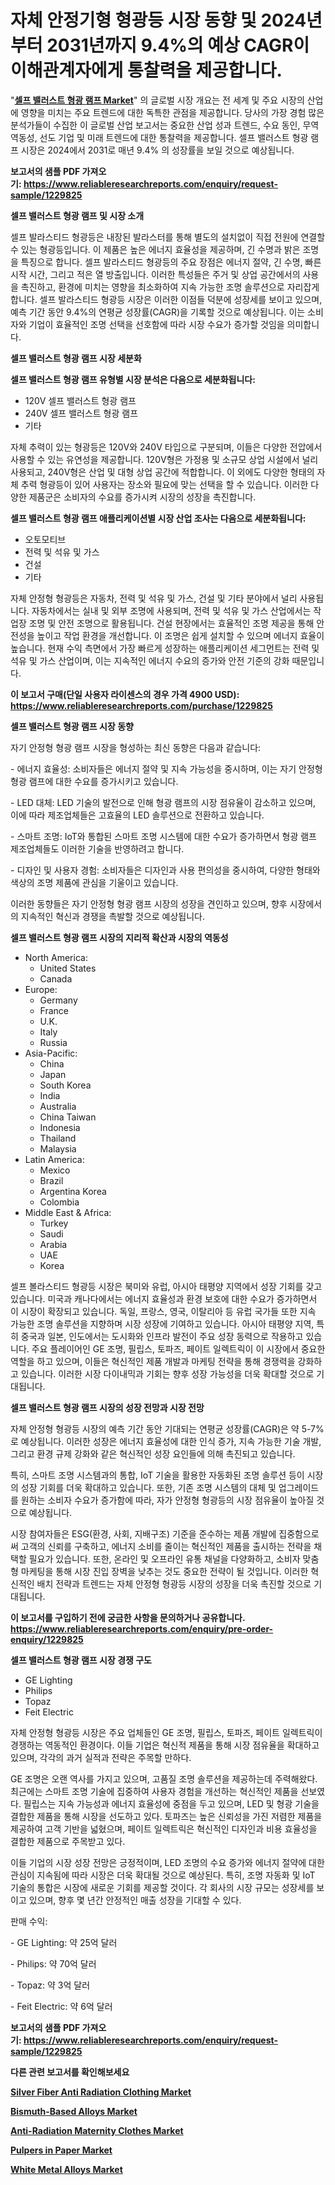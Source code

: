<p><h1>자체 안정기형 형광등 시장 동향 및 2024년부터 2031년까지 9.4%의 예상 CAGR이 이해관계자에게 통찰력을 제공합니다.</h1></p><p>"<strong><a href="https://www.reliableresearchreports.com/self-ballasted-fluorescent-lamp-r1229825?utm_campaign=106&utm_medium=7&utm_source=Github&utm_content=ia&utm_term=30122024&utm_id=self-ballasted-fluorescent-lamp">셀프 밸러스트 형광 램프 Market</a></strong>" 의 글로벌 시장 개요는 전 세계 및 주요 시장의 산업에 영향을 미치는 주요 트렌드에 대한 독특한 관점을 제공합니다. 당사의 가장 경험 많은 분석가들이 수집한 이 글로벌 산업 보고서는 중요한 산업 성과 트렌드, 수요 동인, 무역 역동성, 선도 기업 및 미래 트렌드에 대한 통찰력을 제공합니다. 셀프 밸러스트 형광 램프 시장은 2024에서 2031로 매년 9.4% 의 성장률을 보일 것으로 예상됩니다.&nbsp;</p>
<p><strong>보고서의 샘플 PDF 가져오기:&nbsp;<a href="https://www.reliableresearchreports.com/enquiry/request-sample/1229825?utm_campaign=106&utm_medium=7&utm_source=Github&utm_content=ia&utm_term=30122024&utm_id=self-ballasted-fluorescent-lamp">https://www.reliableresearchreports.com/enquiry/request-sample/1229825</a></strong></p>
<p><strong>셀프 밸러스트 형광 램프 및 시장 소개</strong></p>
<p><p>셀프 발라스티드 형광등은 내장된 발라스터를 통해 별도의 설치없이 직접 전원에 연결할 수 있는 형광등입니다. 이 제품은 높은 에너지 효율성을 제공하며, 긴 수명과 밝은 조명을 특징으로 합니다. 셀프 발라스티드 형광등의 주요 장점은 에너지 절약, 긴 수명, 빠른 시작 시간, 그리고 적은 열 방출입니다. 이러한 특성들은 주거 및 상업 공간에서의 사용을 촉진하고, 환경에 미치는 영향을 최소화하여 지속 가능한 조명 솔루션으로 자리잡게 합니다. 셀프 발라스티드 형광등 시장은 이러한 이점들 덕분에 성장세를 보이고 있으며, 예측 기간 동안 9.4%의 연평균 성장률(CAGR)을 기록할 것으로 예상됩니다. 이는 소비자와 기업이 효율적인 조명 선택을 선호함에 따라 시장 수요가 증가할 것임을 의미합니다.</p></p>
<p><strong>셀프 밸러스트 형광 램프 시장 세분화</strong></p>
<p><strong>셀프 밸러스트 형광 램프 유형별 시장 분석은 다음으로 세분화됩니다:</strong></p>
<p><ul><li>120V 셀프 밸러스트 형광 램프</li><li>240V 셀프 밸러스트 형광 램프</li><li>기타</li></ul></p>
<p><p>자체 추력이 있는 형광등은 120V와 240V 타입으로 구분되며, 이들은 다양한 전압에서 사용할 수 있는 유연성을 제공합니다. 120V형은 가정용 및 소규모 상업 시설에서 널리 사용되고, 240V형은 산업 및 대형 상업 공간에 적합합니다. 이 외에도 다양한 형태의 자체 추력 형광등이 있어 사용자는 장소와 필요에 맞는 선택을 할 수 있습니다. 이러한 다양한 제품군은 소비자의 수요를 증가시켜 시장의 성장을 촉진합니다.</p></p>
<p><strong>셀프 밸러스트 형광 램프 애플리케이션별 시장 산업 조사는 다음으로 세분화됩니다:</strong></p>
<p><ul><li>오토모티브</li><li>전력 및 석유 및 가스</li><li>건설</li><li>기타</li></ul></p>
<p><p>자체 안정형 형광등은 자동차, 전력 및 석유 및 가스, 건설 및 기타 분야에서 널리 사용됩니다. 자동차에서는 실내 및 외부 조명에 사용되며, 전력 및 석유 및 가스 산업에서는 작업장 조명 및 안전 조명으로 활용됩니다. 건설 현장에서는 효율적인 조명 제공을 통해 안전성을 높이고 작업 환경을 개선합니다. 이 조명은 쉽게 설치할 수 있으며 에너지 효율이 높습니다. 현재 수익 측면에서 가장 빠르게 성장하는 애플리케이션 세그먼트는 전력 및 석유 및 가스 산업이며, 이는 지속적인 에너지 수요의 증가와 안전 기준의 강화 때문입니다.</p></p>
<p><strong>이 보고서 구매(단일 사용자 라이센스의 경우 가격 4900 USD): <a href="https://www.reliableresearchreports.com/purchase/1229825?utm_campaign=106&utm_medium=7&utm_source=Github&utm_content=ia&utm_term=30122024&utm_id=self-ballasted-fluorescent-lamp">https://www.reliableresearchreports.com/purchase/1229825</a></strong></p>
<p><strong>셀프 밸러스트 형광 램프 시장 동향</strong></p>
<p><p>자기 안정형 형광 램프 시장을 형성하는 최신 동향은 다음과 같습니다:</p><p>- 에너지 효율성: 소비자들은 에너지 절약 및 지속 가능성을 중시하며, 이는 자기 안정형 형광 램프에 대한 수요를 증가시키고 있습니다.</p><p>- LED 대체: LED 기술의 발전으로 인해 형광 램프의 시장 점유율이 감소하고 있으며, 이에 따라 제조업체들은 고효율의 LED 솔루션으로 전환하고 있습니다.</p><p>- 스마트 조명: IoT와 통합된 스마트 조명 시스템에 대한 수요가 증가하면서 형광 램프 제조업체들도 이러한 기술을 반영하려고 합니다.</p><p>- 디자인 및 사용자 경험: 소비자들은 디자인과 사용 편의성을 중시하여, 다양한 형태와 색상의 조명 제품에 관심을 기울이고 있습니다.</p><p>이러한 동향들은 자기 안정형 형광 램프 시장의 성장을 견인하고 있으며, 향후 시장에서의 지속적인 혁신과 경쟁을 촉발할 것으로 예상됩니다.</p></p>
<p><strong>셀프 밸러스트 형광 램프 시장의 지리적 확산과 시장의 역동성</strong></p>
<p><ul>
    <li>
        North America:
        <ul>
            <li>United States</li>
            <li>Canada</li>
        </ul>
    </li>
    <li>
        Europe:
        <ul>
            <li>Germany</li>
            <li>France</li>
            <li>U.K.</li>
            <li>Italy</li>
            <li>Russia</li>
        </ul>
    </li>
    <li>
        Asia-Pacific:
        <ul>
            <li>China</li>
            <li>Japan</li>
            <li>South Korea</li>
            <li>India</li>
            <li>Australia</li>
            <li>China Taiwan</li>
            <li>Indonesia</li>
            <li>Thailand</li>
            <li>Malaysia</li>
        </ul>
    </li>
    <li>
        Latin America:
        <ul>
            <li>Mexico</li>
            <li>Brazil</li>
            <li>Argentina Korea</li>
            <li>Colombia</li>
        </ul>
    </li>
    <li>
        Middle East & Africa:
        <ul>
            <li>Turkey</li>
            <li>Saudi</li>
            <li>Arabia</li>
            <li>UAE</li>
            <li>Korea</li>
        </ul>
    </li>
    </ul></p>
<p><p>셀프 볼라스티드 형광등 시장은 북미와 유럽, 아시아 태평양 지역에서 성장 기회를 갖고 있습니다. 미국과 캐나다에서는 에너지 효율성과 환경 보호에 대한 수요가 증가하면서 이 시장이 확장되고 있습니다. 독일, 프랑스, 영국, 이탈리아 등 유럽 국가들 또한 지속 가능한 조명 솔루션을 지향하며 시장 성장에 기여하고 있습니다. 아시아 태평양 지역, 특히 중국과 일본, 인도에서는 도시화와 인프라 발전이 주요 성장 동력으로 작용하고 있습니다. 주요 플레이어인 GE 조명, 필립스, 토파즈, 페이트 일렉트릭이 이 시장에서 중요한 역할을 하고 있으며, 이들은 혁신적인 제품 개발과 마케팅 전략을 통해 경쟁력을 강화하고 있습니다. 이러한 시장 다이내믹과 기회는 향후 성장 가능성을 더욱 확대할 것으로 기대됩니다.</p></p>
<p><strong>셀프 밸러스트 형광 램프 시장의 성장 전망과 시장 전망</strong></p>
<p><p>자체 안정형 형광등 시장의 예측 기간 동안 기대되는 연평균 성장률(CAGR)은 약 5-7%로 예상됩니다. 이러한 성장은 에너지 효율성에 대한 인식 증가, 지속 가능한 기술 개발, 그리고 환경 규제 강화와 같은 혁신적인 성장 요인들에 의해 촉진되고 있습니다. </p><p>특히, 스마트 조명 시스템과의 통합, IoT 기술을 활용한 자동화된 조명 솔루션 등이 시장의 성장 기회를 더욱 확대하고 있습니다. 또한, 기존 조명 시스템의 대체 및 업그레이드를 원하는 소비자 수요가 증가함에 따라, 자가 안정형 형광등의 시장 점유율이 높아질 것으로 예상됩니다. </p><p>시장 참여자들은 ESG(환경, 사회, 지배구조) 기준을 준수하는 제품 개발에 집중함으로써 고객의 신뢰를 구축하고, 에너지 소비를 줄이는 혁신적인 제품을 출시하는 전략을 채택할 필요가 있습니다. 또한, 온라인 및 오프라인 유통 채널을 다양화하고, 소비자 맞춤형 마케팅을 통해 시장 진입 장벽을 낮추는 것도 중요한 전략이 될 것입니다. 이러한 혁신적인 배치 전략과 트렌드는 자체 안정형 형광등 시장의 성장을 더욱 촉진할 것으로 기대됩니다.</p></p>
<p><strong>이 보고서를 구입하기 전에 궁금한 사항을 문의하거나 공유합니다. <a href="https://www.reliableresearchreports.com/enquiry/pre-order-enquiry/1229825?utm_campaign=106&utm_medium=7&utm_source=Github&utm_content=ia&utm_term=30122024&utm_id=self-ballasted-fluorescent-lamp">https://www.reliableresearchreports.com/enquiry/pre-order-enquiry/1229825</a></strong></p>
<p><strong>셀프 밸러스트 형광 램프 시장 경쟁 구도</strong></p>
<p><ul><li>GE Lighting</li><li>Philips</li><li>Topaz</li><li>Feit Electric</li></ul></p>
<p><p>자체 안정형 형광등 시장은 주요 업체들인 GE 조명, 필립스, 토파즈, 페이트 일렉트릭이 경쟁하는 역동적인 환경이다. 이들 기업은 혁신적 제품을 통해 시장 점유율을 확대하고 있으며, 각각의 과거 실적과 전략은 주목할 만하다.</p><p>GE 조명은 오랜 역사를 가지고 있으며, 고품질 조명 솔루션을 제공하는데 주력해왔다. 최근에는 스마트 조명 기술에 집중하여 사용자 경험을 개선하는 혁신적인 제품을 선보였다. 필립스는 지속 가능성과 에너지 효율성에 중점을 두고 있으며, LED 및 형광 기술을 결합한 제품을 통해 시장을 선도하고 있다. 토파즈는 높은 신뢰성을 가진 저렴한 제품을 제공하여 고객 기반을 넓혔으며, 페이트 일렉트릭은 혁신적인 디자인과 비용 효율성을 결합한 제품으로 주목받고 있다.</p><p>이들 기업의 시장 성장 전망은 긍정적이며, LED 조명의 수요 증가와 에너지 절약에 대한 관심이 지속됨에 따라 시장은 더욱 확대될 것으로 예상된다. 특히, 조명 자동화 및 IoT 기술의 통합은 시장에 새로운 기회를 제공할 것이다. 각 회사의 시장 규모는 성장세를 보이고 있으며, 향후 몇 년간 안정적인 매출 성장을 기대할 수 있다.</p><p>판매 수익:  </p><p>- GE Lighting: 약 25억 달러  </p><p>- Philips: 약 70억 달러  </p><p>- Topaz: 약 3억 달러  </p><p>- Feit Electric: 약 6억 달러  </p></p>
<p><strong>보고서의 샘플 PDF 가져오기:&nbsp;<a href="https://www.reliableresearchreports.com/enquiry/request-sample/1229825?utm_campaign=106&utm_medium=7&utm_source=Github&utm_content=ia&utm_term=30122024&utm_id=self-ballasted-fluorescent-lamp">https://www.reliableresearchreports.com/enquiry/request-sample/1229825</a></strong></p>
<p><strong></strong></p>
<p><strong></strong></p>
<p><strong></strong></p>
<p><strong></strong></p>
<p><strong>다른 관련 보고서를 확인해보세요</strong></p>
<p><strong><p><a href="https://github.com/risingtrista99259/Market-Research-Report-List-1/blob/main/silver-fiber-anti-radiation-clothing-market.md?utm_campaign=106&utm_medium=7&utm_source=Github&utm_content=ia&utm_term=30122024&utm_id=self-ballasted-fluorescent-lamp">Silver Fiber Anti Radiation Clothing Market</a></p><p><a href="https://github.com/birnbaumbulah0/Market-Research-Report-List-1/blob/main/bismuth-based-alloys-market.md?utm_campaign=106&utm_medium=7&utm_source=Github&utm_content=ia&utm_term=30122024&utm_id=self-ballasted-fluorescent-lamp">Bismuth-Based Alloys Market</a></p><p><a href="https://github.com/dmitriyvo6rog/Market-Research-Report-List-1/blob/main/anti-radiation-maternity-clothes-market.md?utm_campaign=106&utm_medium=7&utm_source=Github&utm_content=ia&utm_term=30122024&utm_id=self-ballasted-fluorescent-lamp">Anti-Radiation Maternity Clothes Market</a></p><p><a href="https://github.com/petbigbeepjn/Market-Research-Report-List-1/blob/main/pulpers-in-paper-market.md?utm_campaign=106&utm_medium=7&utm_source=Github&utm_content=ia&utm_term=30122024&utm_id=self-ballasted-fluorescent-lamp">Pulpers in Paper Market</a></p><p><a href="https://github.com/hartsockdonnette82/Market-Research-Report-List-1/blob/main/white-metal-alloys-market.md?utm_campaign=106&utm_medium=7&utm_source=Github&utm_content=ia&utm_term=30122024&utm_id=self-ballasted-fluorescent-lamp">White Metal Alloys Market</a></p></strong></p>
<p></p>